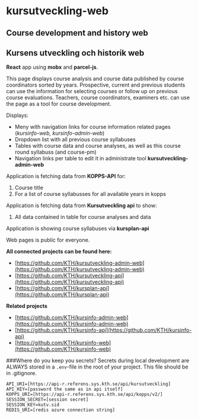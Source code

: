 # kursutveckling-web

## Course development and history web

## Kursens utveckling och historik web

**React** app using **mobx** and **parcel-js**.

This page displays course analysis and course data published by course coordinators sorted by years. Prospective, current and previous students can use the information for selecting courses or follow up on previous course evaluations. Teachers, course coordinators, examiners etc. can use the page as a tool for course development.

Displays:

- Meny with navigation links for course information related pages (_kursinfo-web, kursinfo-admin-web_)
- Dropdown list with all previous course syllabuses
- Tables with course data and course analyses, as well as this course round syllabuss (and course-pm)
- Navigation links per table to edit it in administrate tool **kursutveckling-admin-web**

Application is fetching data from **KOPPS-API** for:

1. Course title
2. For a list of course syllabusses for all available years in kopps

Application is fetching data from **Kursutveckling api** to show:

1. All data contained in table for course analyses and data

Application is showing course syllabuses via **kursplan-api**

Web pages is public for everyone.

**All connected projects can be found here:**

- [https://github.com/KTH/kursutveckling-admin-web](https://github.com/KTH/kursutveckling-admin-web)
- [https://github.com/KTH/kursutveckling-api](https://github.com/KTH/kursutveckling-api)
- [https://github.com/KTH/kursplan-api](https://github.com/KTH/kursplan-api)

**Related projects**

- [https://github.com/KTH/kursinfo-admin-web](https://github.com/KTH/kursinfo-admin-web)
- [https://github.com/KTH/kursinfo-api](https://github.com/KTH/kursinfo-api)
- [https://github.com/KTH/kursinfo-web](https://github.com/KTH/kursinfo-web)

###Where do you keep you secrets?
Secrets during local development are ALWAYS stored in a `.env`-file in the root of your project. This file should be in .gitignore.

```
API_URI=[https://api-r.referens.sys.kth.se/api/kursutveckling]
API_KEY=[password the same as in api itself]
KOPPS_URI=[https://api-r.referens.sys.kth.se/api/kopps/v2/]
SESSION_SECRET=[session secret]
SESSION_KEY=kutv.sid
REDIS_URI=[redis azure connection string]
```
